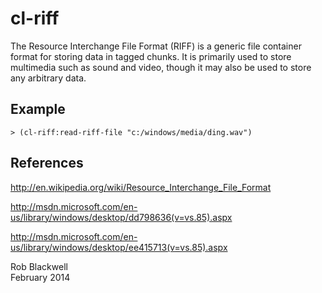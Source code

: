 cl-riff
=======

The Resource Interchange File Format (RIFF) is a generic file
container format for storing data in tagged chunks. It is primarily
used to store multimedia such as sound and video, though it may also
be used to store any arbitrary data.

Example
-------

	> (cl-riff:read-riff-file "c:/windows/media/ding.wav")


References
----------

http://en.wikipedia.org/wiki/Resource_Interchange_File_Format

http://msdn.microsoft.com/en-us/library/windows/desktop/dd798636(v=vs.85).aspx

http://msdn.microsoft.com/en-us/library/windows/desktop/ee415713(v=vs.85).aspx


Rob Blackwell    
February 2014

